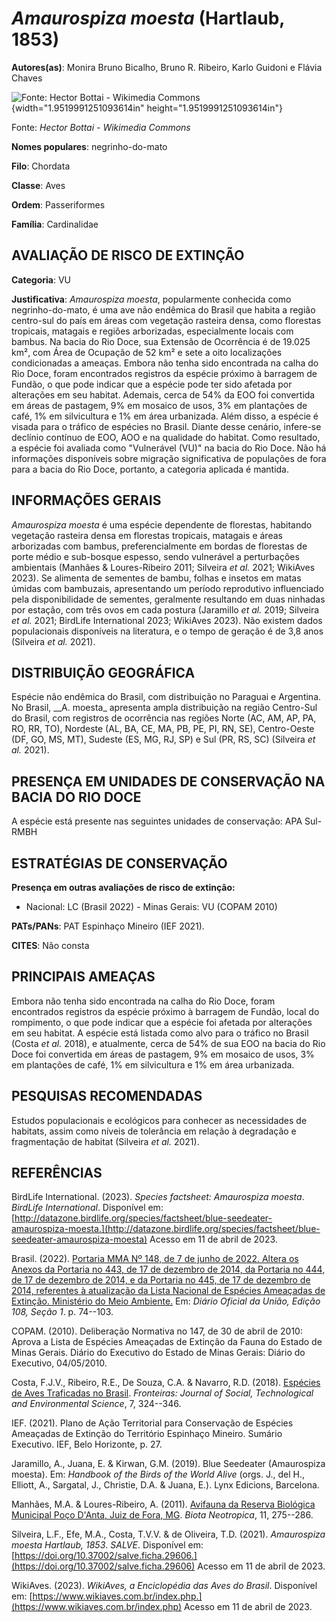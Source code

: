 # *Amaurospiza moesta* (Hartlaub, 1853)

**Autores(as)**: Monira Bruno Bicalho, Bruno R. Ribeiro, Karlo Guidoni e Flávia Chaves

![Fonte: Hector Bottai - Wikimedia Commons](media/rId20.jpg){width="1.9519991251093614in" height="1.9519991251093614in"}

Fonte: *Hector Bottai - Wikimedia Commons*

**Nomes populares**: negrinho-do-mato

**Filo**: Chordata

**Classe**: Aves

**Ordem**: Passeriformes

**Família**: Cardinalidae

## AVALIAÇÃO DE RISCO DE EXTINÇÃO

**Categoria**: VU

**Justificativa**: *Amaurospiza moesta*, popularmente conhecida como negrinho-do-mato, é uma ave não endêmica do Brasil que habita a região centro-sul do país em áreas com vegetação rasteira densa, como florestas tropicais, matagais e regiões arborizadas, especialmente locais com bambus. Na bacia do Rio Doce, sua Extensão de Ocorrência é de 19.025 km², com Área de Ocupação de 52 km² e sete a oito localizações condicionadas a ameaças. Embora não tenha sido encontrada na calha do Rio Doce, foram encontrados registros da espécie próximo à barragem de Fundão, o que pode indicar que a espécie pode ter sido afetada por alterações em seu habitat. Ademais, cerca de 54% da EOO foi convertida em áreas de pastagem, 9% em mosaico de usos, 3% em plantações de café, 1% em silvicultura e 1% em área urbanizada. Além disso, a espécie é visada para o tráfico de espécies no Brasil. Diante desse cenário, infere-se declínio contínuo de EOO, AOO e na qualidade do
habitat. Como resultado, a espécie foi avaliada como "Vulnerável (VU)" na bacia do Rio Doce. Não há informações disponíveis sobre migração significativa de populações de fora para a bacia do Rio Doce, portanto, a categoria aplicada é mantida.

## INFORMAÇÕES GERAIS

*Amaurospiza moesta* é uma espécie dependente de florestas, habitando vegetação rasteira densa em florestas tropicais, matagais e áreas arborizadas com bambus, preferencialmente em bordas de florestas de porte médio e sub-bosque espesso, sendo vulnerável a perturbações ambientais (Manhães & Loures-Ribeiro 2011; Silveira *et al.* 2021; WikiAves 2023). Se alimenta de sementes de bambu, folhas e insetos em matas úmidas com bambuzais, apresentando um período reprodutivo influenciado pela disponibilidade de sementes, geralmente resultando em duas ninhadas por estação, com três ovos em cada postura (Jaramillo *et al.* 2019; Silveira *et al.* 2021; BirdLife International 2023; WikiAves 2023). Não existem dados populacionais disponíveis na literatura, e o tempo de geração é de 3,8 anos (Silveira *et al.* 2021).

## DISTRIBUIÇÃO GEOGRÁFICA

Espécie não endêmica do Brasil, com distribuição no Paraguai e Argentina. No Brasil, \_\_A. moesta\_ apresenta ampla distribuição na região Centro-Sul do Brasil, com registros de ocorrência nas regiões Norte (AC, AM, AP, PA, RO, RR, TO), Nordeste (AL, BA, CE, MA, PB, PE, PI, RN, SE), Centro-Oeste (DF, GO, MS, MT), Sudeste (ES, MG, RJ, SP) e Sul (PR, RS, SC) (Silveira *et al.* 2021).

## PRESENÇA EM UNIDADES DE CONSERVAÇÃO NA BACIA DO RIO DOCE

A espécie está presente nas seguintes unidades de conservação: APA Sul-RMBH

## ESTRATÉGIAS DE CONSERVAÇÃO

**Presença em outras avaliações de risco de extinção:**

-   Nacional: LC (Brasil 2022) -   Minas Gerais: VU (COPAM 2010)

**PATs/PANs**: PAT Espinhaço Mineiro (IEF 2021).

**CITES**: Não consta

## PRINCIPAIS AMEAÇAS

Embora não tenha sido encontrada na calha do Rio Doce, foram encontrados registros da espécie próximo à barragem de Fundão, local do rompimento, o que pode indicar que a espécie foi afetada por alterações em seu habitat. A espécie está listada como alvo para o tráfico no Brasil (Costa *et al.* 2018), e atualmente, cerca de 54% de sua EOO na bacia do Rio Doce foi convertida em áreas de pastagem, 9% em mosaico de usos, 3% em plantações de café, 1% em silvicultura e 1% em área urbanizada.

## PESQUISAS RECOMENDADAS

Estudos populacionais e ecológicos para conhecer as necessidades de habitats, assim como níveis de tolerância em relação à degradação e fragmentação de habitat (Silveira *et al.* 2021).

## REFERÊNCIAS

BirdLife International. (2023). *Species factsheet: Amaurospiza moesta*.  *BirdLife International*. Disponível em: [http://datazone.birdlife.org/species/factsheet/blue-seedeater-amaurospiza-moesta.](http://datazone.birdlife.org/species/factsheet/blue-seedeater-amaurospiza-moesta) Acesso em 11 de abril de 2023.

Brasil. (2022). [Portaria MMA Nº 148, de 7 de junho de 2022. Altera os Anexos da Portaria no 443, de 17 de dezembro de 2014, da Portaria no 444, de 17 de dezembro de 2014, e da Portaria no 445, de 17 de dezembro de 2014, referentes à atualização da Lista Nacional de Espécies Ameaçadas de Extinção. Ministério do Meio Ambiente.](https://in.gov.br/en/web/dou/-/portaria-mma-n-148-de-7-de-junho-de-2022-406272733) Em: *Diário Oficial da União, Edição 108, Seção 1*. p. 74--103.

COPAM. (2010). Deliberação Normativa no 147, de 30 de abril de 2010: Aprova a Lista de Espécies Ameaçadas de Extinção da Fauna do Estado de Minas Gerais. Diário do Executivo do Estado de Minas Gerais: Diário do Executivo, 04/05/2010.

Costa, F.J.V., Ribeiro, R.E., De Souza, C.A. & Navarro, R.D. (2018).  [Espécies de Aves Traficadas no Brasil](https://doi.org/10.21664/2238-8869.2018v7i2.p324-346).  *Fronteiras: Journal of Social, Technological and Environmental Science*, 7, 324--346.

IEF. (2021). Plano de Ação Territorial para Conservação de Espécies Ameaçadas de Extinção do Território Espinhaço Mineiro. Sumário Executivo. IEF, Belo Horizonte, p. 27.

Jaramillo, A., Juana, E. & Kirwan, G.M. (2019). Blue Seedeater (Amaurospiza moesta). Em: *Handbook of the Birds of the World Alive* (orgs. J., del H., Elliott, A., Sargatal, J., Christie, D.A. & Juana, E.). Lynx Edicions, Barcelona.

Manhães, M.A. & Loures-Ribeiro, A. (2011). [Avifauna da Reserva Biológica Municipal Poço D'Anta, Juiz de Fora, MG](https://doi.org/10.1590/S1676-06032011000300023). *Biota Neotropica*, 11, 275--286.

Silveira, L.F., Efe, M.A., Costa, T.V.V. & de Oliveira, T.D. (2021).  *Amaurospiza moesta Hartlaub, 1853*. *SALVE*. Disponível em: [https://doi.org/10.37002/salve.ficha.29606.](https://doi.org/10.37002/salve.ficha.29606) Acesso em 11 de abril de 2023.

WikiAves. (2023). *WikiAves, a Enciclopédia das Aves do Brasil*.  Disponível em: [https://www.wikiaves.com.br/index.php.](https://www.wikiaves.com.br/index.php) Acesso em 11 de abril de 2023.
